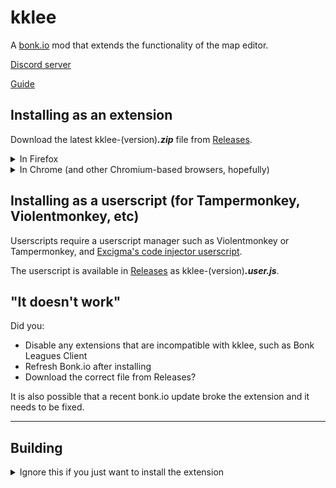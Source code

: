 # kklee

A [bonk.io](https://bonk.io) mod that extends the functionality of the map
editor.

[Discord server](https://discord.gg/kW389FqMz2)

[Guide](./guide.md)

## Installing as an extension

Download the latest kklee-(version)**_.zip_** file from
[Releases](https://github.com/kklkkj/kklee/releases).

<details>
<summary>In Firefox</summary>

**Note:** You will have to do this after every time you restart the browser.

1. Go to `about:debugging#/runtime/this-firefox`
2. Click `Load temporary addon` and open the zip file.

</details>

<details>
<summary>In Chrome (and other Chromium-based browsers, hopefully)</summary>

1. Go to `chrome://extensions/`
2. Enable `Developer mode` in the top-right corner of the page.
3. Drag and drop the zip file into the page.

</details>

## Installing as a userscript (for Tampermonkey, Violentmonkey, etc)

Userscripts require a userscript manager such as Violentmonkey or Tampermonkey,
and [Excigma's code injector userscript](https://greasyfork.org/en/scripts/433861-code-injector-bonk-io).

The userscript is available in [Releases](https://github.com/kklkkj/kklee/releases)
as kklee-(version)**_.user.js_**.

## "It doesn't work"

Did you:

- Disable any extensions that are incompatible with kklee, such as
  Bonk Leagues Client
- Refresh Bonk.io after installing
- Download the correct file from Releases?

It is also possible that a recent bonk.io update broke the extension and it
needs to be fixed.

---

## Building

<details>
<summary>Ignore this if you just want to install the extension</summary>

1. Install the following:
   - [Node.js](https://nodejs.org/) (v16.3.0)
   - [Nim](https://nim-lang.org/) (v1.6.4)
2. Run `npm ci` to install npm dependecies.
3. Run `nimble install -d` to install nimble dependencies.
4. Run `npm run build`.
5. Either:
   - Run `npm run test` to open a temporary browser session with the extension.
   - Run `npm run build-extension` to build the zip file and userscript.
     The file will be in the `build` directory.

</details>
